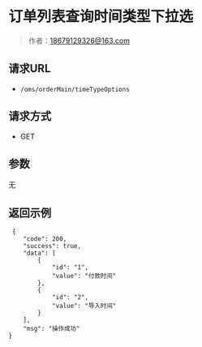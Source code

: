 # 订单列表查询时间类型下拉选

> 作者：18679129326@163.com

## 请求URL
- ` /oms/orderMain/timeTypeOptions `
  
## 请求方式
- GET 

## 参数

无

## 返回示例 

``` 
 {
    "code": 200,
    "success": true,
    "data": [
        {
            "id": "1",
            "value": "付款时间"
        },
        {
            "id": "2",
            "value": "导入时间"
        }
    ],
    "msg": "操作成功"
}
```